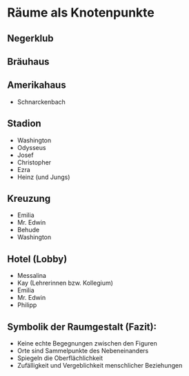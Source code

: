# Räume als Knotenpunkte

## Negerklub

## Bräuhaus

## Amerikahaus
* Schnarckenbach

## Stadion
* Washington
* Odysseus
* Josef
* Christopher
* Ezra
* Heinz (und Jungs)

## Kreuzung
* Emilia
* Mr. Edwin
* Behude
* Washington

## Hotel (Lobby)
* Messalina
* Kay (Lehrerinnen bzw. Kollegium)
* Emilia
* Mr. Edwin
* Philipp

## Symbolik der Raumgestalt (Fazit):
* Keine echte Begegnungen zwischen den Figuren
* Orte sind Sammelpunkte des Nebeneinanders
* Spiegeln die Oberflächlichkeit
* Zufälligkeit und Vergeblichkeit menschlicher Beziehungen

